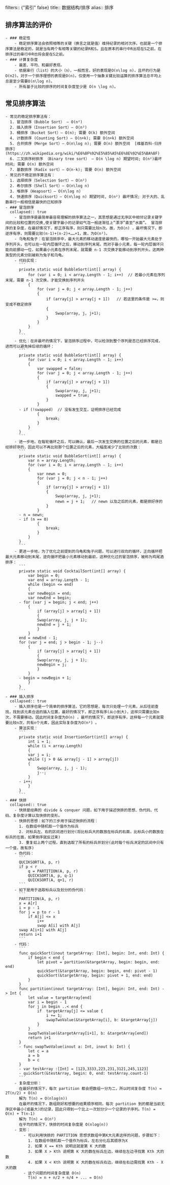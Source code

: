 filters:: {"索引" false}
title:: 数据结构/排序
alias:: 排序

## 排序算法的评价
	- ### 稳定性
		- 稳定排序算法会依照相等的关键（换言之就是值）维持纪录的相对次序。也就是一个排序算法是稳定的，就是当有两个有相等关键的纪录R和S，且在原本的串行中R出现在S之前，在排序过的串行中R也将会是在S之前。
	- ### 计算复杂度
		- 最差、平均、和最好表现。
		- 依据串行（list）的大小（n），一般而言，好的表现是O(n\log n)，且坏的行为是O(n2)。对于一个排序理想的表现是O(n)。仅使用一个抽象关键比较运算的排序算法总平均上总是至少需要O(n\log n)。
		- 所有基于比较的排序的时间复杂度至少是 O(n \log n)。
## 常见排序算法
	- 常见的稳定排序算法有：
	  1. 冒泡排序（Bubble Sort） — O(n²)
	  2. 插入排序（Insertion Sort）— O(n²)
	  3. 桶排序（Bucket Sort）— O(n); 需要 O(k) 额外空间
	  4. 计数排序 (Counting Sort) — O(n+k); 需要 O(n+k) 额外空间
	  5. 合并排序（Merge Sort）— O(n\log n); 需要 O(n) 额外空间  [维基百科-归并排序](https://zh.wikipedia.org/wiki/%E6%8F%92%E5%85%A5%E6%8E%92%E5%BA%8F)
	  6. 二叉排序树排序 （Binary tree sort） — O(n \log n) 期望时间; O(n²)最坏时间; 需要 O(n) 额外空间
	  7. 基数排序（Radix sort）— O(n·k); 需要 O(n) 额外空间
	- 常见的不稳定排序算法有：
	  1. 选择排序（Selection Sort）— O(n²)
	  2. 希尔排序（Shell Sort）— O(n\log n)
	  3. 堆排序（Heapsort）— O(n\log n)
	  4. 快速排序（Quicksort）— O(n\log n) 期望时间, O(n²) 最坏情况; 对于大的、乱数串行一般相信是最快的已知排序
	- ### 冒泡排序
	  collapsed:: true
		- 冒泡排序是最简单最容易理解的排序算法之一，其思想是通过无序区中相邻记录关键字间的比较和位置的交换,使关键字最小的记录如气泡一般逐渐往上“漂浮”直至“水面”。 冒泡排序的复杂度，在最好情况下，即正序有序，则只需要比较n次。故，为O(n) ，最坏情况下，即逆序有序，则需要比较(n-1)+(n-2)+……+1，故，为O(n²)。
		- 乌龟和兔子：在冒泡排序中，最大元素的移动速度是最快的，哪怕一开始最大元素处于序列开头，也可以在一轮内层循环之后，移动到序列末尾。而对于最小元素，每一轮内层循环只能向前挪动一位，如果最小元素在序列末尾，就需要 n-1 次交换才能移动到序列开头。这两种类型的元素分别被称为兔子和乌龟。
		- 代码实现：
		  ```
		  private static void BubbleSort(int[] array) {
		      for (var i = 0; i < array.Length - 1; i++)  // 若最小元素在序列末尾，需要 n-1 次交换，才能交换到序列开头
		      {
		          for (var j = 0; j < array.Length - 1; j++)
		          {
		              if (array[j] > array[j + 1])   // 若这里的条件是 >=，则变成不稳定排序
		              {
		                  Swap(array, j, j+1);
		              }
		          }
		      }
		  } 
		  ```
		- 优化：在非最坏的情况下，冒泡排序过程中，可以检测到整个序列是否已经排序完成，进而可以避免掉后续的循环：
		  ```
		  private static void BubbleSort(int[] array) {
		      for (var i = 0; i < array.Length - 1; i++)
		      {
		          var swapped = false;
		          for (var j = 0; j < array.Length - 1; j++)
		          {
		              if (array[j] > array[j + 1])
		              {
		                  Swap(array, j, j+1);
		                  swapped = true;
		              }
		          }
		  - if (!swapped)  // 没有发生交互，证明排序已经完成
		          {
		              break;
		          }
		      }
		  } 
		  ```
		- 进一步地，在每轮循环之后，可以确认，最后一次发生交换的位置之后的元素，都是已经排好序的，因此可以不再比较那个位置之后的元素，大幅度减少了比较的次数：
		  ```
		  private static void BubbleSort(int[] array) {
		      var n = array.Length;
		      for (var i = 0; i < array.Length - 1; i++)
		      {
		          var newn = 0;
		          for (var j = 0; j < n - 1; j++)
		          {
		              if (array[j] > array[j + 1])
		              {
		                  Swap(array, j, j+1);
		                  newn = j + 1;   // newn 以及之后的元素，都是排好序的
		              }
		          }
		  - n = newn;
		  - if (n == 0)
		          {
		              break;
		          }
		      }
		  } 
		  ```
		- 更进一步地，为了优化之前提到的乌龟和兔子问题，可以进行双向的循环，正向循环把最大元素移动到末尾，逆向循环把最小元素移动到最前，这种优化过的冒泡排序，被称为鸡尾酒排序：
		  ```
		  private static void CocktailSort(int[] array) {
		      var begin = 0;
		      var end = array.Length - 1;
		      while (begin <= end)
		      {
		      var newBegin = end;
		      var newEnd = begin;
		  - for (var j = begin; j < end; j++)
		      {
		          if (array[j] > array[j + 1])
		          {
		          Swap(array, j, j + 1);
		          newEnd = j + 1;
		          }
		      }
		  end = newEnd - 1;
		  for (var j = end; j > begin - 1; j--)
		      {
		          if (array[j] > array[j + 1])
		          {
		          Swap(array, j, j + 1);
		          newBegin = j;
		          }
		      }
		  - begin = newBegin + 1;
		      }
		  } 
		  ```
	- ### 插入排序
	  collapsed:: true
		- 插入排序也是一个简单的排序算法，它的思想是，每次只处理一个元素，从后往前查找，找到该元素合适的插入位置，最好的情况下，即正序有序(从小到大)，这样只需要比较n次，不需要移动。因此时间复杂度为O(n) ，最坏的情况下，即逆序有序，这样每一个元素就需要比较n次，共有n个元素，因此实际复杂度为O(n²) 。
		- 算法实现：
		  ```
		  private static void InsertionSort(int[] array) {
		      int i = 1;
		      while (i < array.Length)
		      {
		      var j = i;
		      while (j > 0 && array[j - 1] > array[j])
		      {
		          Swap(array, j, j - 1);
		          j--;
		      }
		  - i++;
		      }
		  } 
		  ```
	- ### 快排
	  collapsed:: true
		- 快排是经典的 divide & conquer 问题，如下用于描述快排的思想、伪代码、代码、复杂度计算以及快排的变形。
		- 快排的思想：如下的三步用于描述快排的流程：
		  1. 在数组中随机取一个值作为标兵
		  2. 对标兵左、右的区间进行划分(将比标兵大的数放在标兵的右面，比标兵小的数放在标兵的左面，如果倒序就反过来)
		  3. 重复如上两个过程，直到选取了所有的标兵并划分(此时每个标兵决定的区间中只有一个值，故有序)
		- 伪代码：
		  ```
		  QUCIKSORT(A, p, r)
		  if p < r
		      q = PARTITION(A, p, r)
		      QUICKSORT(A, p, q-1)
		      QUICKSORT(A, q+1, r) 
		  ```
		- 如下是用于选取标兵以及划分的伪代码：
		  ```
		  PARTITION(A, p, r)
		  x = A[r]
		  i = p - 1
		  for j = p to r - 1
		      if A[j] <= x
		          i++
		          swap A[i] with A[j]
		  swap A[i+1] with A[j]
		  return i+1 
		  ```
		- 代码：
		  ```
		  func quickSort(inout targetArray: [Int], begin: Int, end: Int) {
		      if begin < end {
		          let pivot = partition(&targetArray, begin: begin, end: end)
		          quickSort(&targetArray, begin: begin, end: pivot - 1)
		          quickSort(&targetArray, begin: pivot + 1, end: end)
		      }
		  }
		  func partition(inout targetArray: [Int], begin: Int, end: Int) -> Int {
		      let value = targetArray[end]
		      var i = begin - 1
		      for j in begin ..< end {
		          if  targetArray[j] <= value {
		              i += 1;
		              swapTwoValue(&targetArray[i], b: &targetArray[j])
		          }
		      }
		      swapTwoValue(&targetArray[i+1], b: &targetArray[end])
		      return i+1
		  }
		  - func swapTwoValue(inout a: Int, inout b: Int) {
		      let c = a
		      a = b
		      b = c
		  }
		  - var testArray :[Int] = [123,3333,223,231,3121,245,1123]
		  - quickSort(&testArray, begin: 0, end: testArray.count-1) 
		  ```
		- 复杂度分析：
		  在最好的情况下，每次 partition 都会把数组一分为二，所以时间复杂度 T(n) = 2T(n/2) + O(n)
		  解为 T(n) = O(nlog(n))
		  在最坏的情况下，数组刚好和想要的结果顺序相同，每次 partition 到的都是当前无序区中最小(或最大)的记录，因此只得到一个比上一次划分少一个记录的子序列。T(n) = O(n) + T(n-1)
		  解为 T(n) = O(n²)
		  在平均的情况下，快排的时间复杂度是 O(nlog(n))
		- 变形：
			- 可以利用快排的 PARTITION 思想求数组中第K大元素这样的问题，步骤如下：
			  1. 在数组中随机取一个值作为标兵，左右分化后其顺序为X
			  2. 如果 X == Kth 说明这就是第 K 大的数
			  3. 如果 X > Kth 说明第 K 大的数在标兵左边，继续在左边寻找第 Kth 大的数
			  4. 如果 X < Kth 说明第 K 大的数在标兵右边，继续在右边需找第 Kth - X 大的数
			- 这个问题的时间复杂度是 O(n)
			  T(n) = n + n/2 + n/4 + ... = O(n)